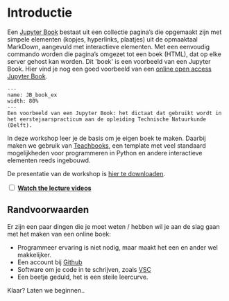 # Introductie 
Een [Jupyter Book](https://jupyterbook.org/) bestaat uit een collectie pagina’s die opgemaakt zijn met simpele elementen (kopjes, hyperlinks, plaatjes) uit de opmaaktaal MarkDown, aangevuld met interactieve elementen. Met een eenvoudig commando worden die pagina’s omgezet tot een boek (HTML), dat op elke server gehost kan worden. Dit 'boek' is een voorbeeld van een Jupyter Book. Hier vind je nog een goed voorbeeld van een [online open access Jupyter Book](https://interactivetextbooks.tudelft.nl/showthephysics/).

```{figure} ../figures/JB_book_example.PNG
---
name: JB_book_ex
width: 80%
---
Een voorbeeld van een Jupyter Book: het dictaat dat gebruikt wordt in het eerstejaarspracticum aan de opleiding Technische Natuurkunde (Delft).
```

In deze workshop leer je de basis om je eigen boek te maken. Daarbij maken we gebruik van [Teachbooks](https://teachbooks.tudelft.nl/), een template met veel standaard mogelijkheden voor programmeren in Python en andere interactieve elementen reeds ingebouwd. 

De presentatie van de workshop is [hier te downloaden](./JB%20workshop.pptx).

<label><input type="checkbox" id="week03_task2" class="box"> [**Watch the lecture videos**](./Lokaal_bouwen.md) </input></label>

## Randvoorwaarden
Er zijn een paar dingen die je moet weten / hebben wil je aan de slag gaan met het maken van een online boek:
* Programmeer ervaring is niet nodig, maar maakt het een en ander wel makkelijker. 
* Een account bij [Github](../Software/Github.md)
* Software om je code in te schrijven, zoals [VSC](../Software/VSC.md)
* Een beetje geduld, het is een steile leercurve.

Klaar? Laten we beginnen..


